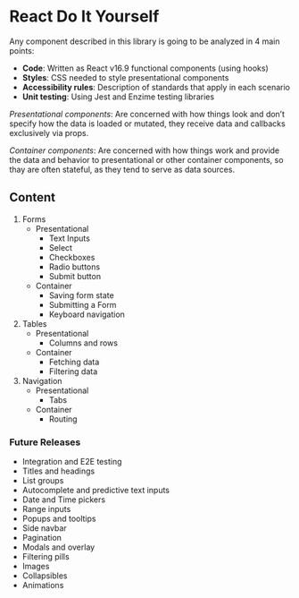 # React Do It Yourself
Any component described in this library is going to be analyzed in 4 main points:
* **Code**: Written as React v16.9 functional components (using hooks)
* **Styles**: CSS needed to style presentational components
* **Accessibility rules**: Description of standards that apply in each scenario
* **Unit testing**: Using Jest and Enzime testing libraries

_Presentational components_: Are concerned with how things look and don’t specify how the data is loaded or mutated, they receive data and callbacks exclusively via props.

_Container components_: Are concerned with how things work and provide the data and behavior to presentational or other container components, so thay are often stateful, as they tend to serve as data sources.

## Content
1. Forms
    - Presentational
        - Text Inputs
        - Select
        - Checkboxes
        - Radio buttons
        - Submit button
    - Container
        - Saving form state
        - Submitting a Form
        - Keyboard navigation
2. Tables
    - Presentational
        - Columns and rows
    - Container
        - Fetching data
        - Filtering data
3. Navigation
    - Presentational
      - Tabs
    - Container
      - Routing

### Future Releases
* Integration and E2E testing
* Titles and headings
* List groups
* Autocomplete and predictive text inputs
* Date and Time pickers
* Range inputs
* Popups and tooltips
* Side navbar
* Pagination
* Modals and overlay
* Filtering pills
* Images
* Collapsibles
* Animations
